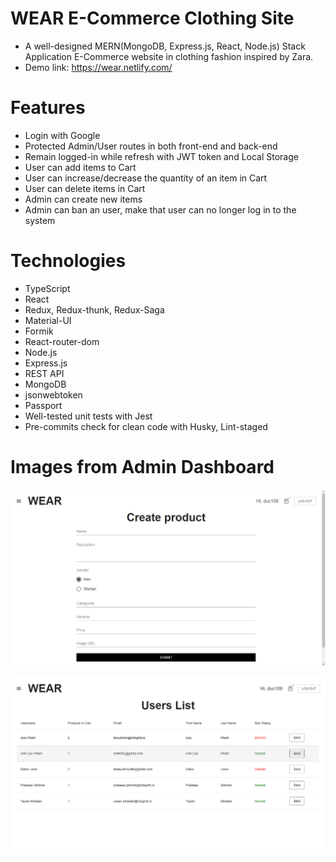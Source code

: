 # WEAR E-Commerce Clothing Site

- A well-designed MERN(MongoDB, Express.js, React, Node.js) Stack Application E-Commerce website in clothing fashion inspired by Zara.
- Demo link: https://wear.netlify.com/

# Features

- Login with Google
- Protected Admin/User routes in both front-end and back-end
- Remain logged-in while refresh with JWT token and Local Storage
- User can add items to Cart
- User can increase/decrease the quantity of an item in Cart
- User can delete items in Cart
- Admin can create new items
- Admin can ban an user, make that user can no longer log in to the system

# Technologies

- TypeScript
- React
- Redux, Redux-thunk, Redux-Saga
- Material-UI
- Formik
- React-router-dom
- Node.js
- Express.js
- REST API
- MongoDB
- jsonwebtoken
- Passport
- Well-tested unit tests with Jest
- Pre-commits check for clean code with Husky, Lint-staged

# Images from Admin Dashboard

![Admin Create Product](./report-img/admin-create.png)

![Admin Ban User](./report-img/admin-ban.png)
